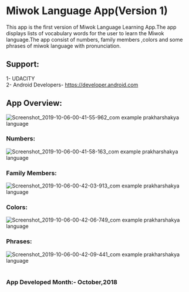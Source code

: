 # Miwok Language App(Version 1)
This app is the first version of Miwok Language Learning App.The app displays lists of vocabulary words for the user to learn the Miwok language.The app consist of numbers, family members ,colors and some phrases of miwok language with pronunciation. 

## Support:
1- UDACITY<br>
2- Android Developers- https://developer.android.com

## App Overview:
![Screenshot_2019-10-06-00-41-55-962_com example prakharshakya language](https://user-images.githubusercontent.com/42642799/66259785-70514200-e7d3-11e9-9473-88c17566d9cf.png)
<br>
### Numbers:

![Screenshot_2019-10-06-00-41-58-163_com example prakharshakya language](https://user-images.githubusercontent.com/42642799/66259795-91b22e00-e7d3-11e9-9677-291b6995c031.png)
<br>

### Family Members:
![Screenshot_2019-10-06-00-42-03-913_com example prakharshakya language](https://user-images.githubusercontent.com/42642799/66259806-adb5cf80-e7d3-11e9-96a5-8c0600aff48b.png)
<br>

### Colors:
![Screenshot_2019-10-06-00-42-06-749_com example prakharshakya language](https://user-images.githubusercontent.com/42642799/66259809-bdcdaf00-e7d3-11e9-9bfc-1497af49c800.png)
<br>

### Phrases:
![Screenshot_2019-10-06-00-42-09-441_com example prakharshakya language](https://user-images.githubusercontent.com/42642799/66259811-cd4cf800-e7d3-11e9-83be-9c24e13c61c5.png)
<br>
<br>
### App Developed Month:- October,2018
